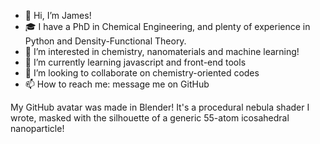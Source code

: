 - 👋 Hi, I’m James!
- 🎓 I have a PhD in Chemical Engineering, and plenty of experience in Python and Density-Functional Theory.
- 👀 I’m interested in chemistry, nanomaterials and machine learning!
- 🌱 I’m currently learning javascript and front-end tools
- 🤝 I’m looking to collaborate on chemistry-oriented codes 
- 📫 How to reach me: message me on GitHub

My GitHub avatar was made in Blender! It's a procedural nebula shader I wrote, masked with the silhouette of a generic 55-atom icosahedral nanoparticle!
